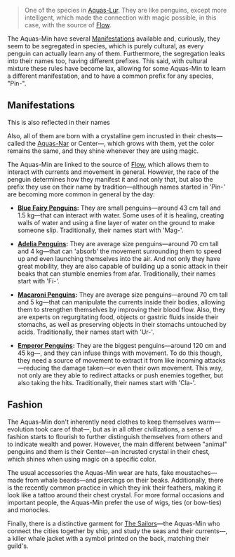 
>One of the species in <a href='#' class='note-link' data-id='Aquas-Lur' onclick="console.log('Link clicked:', 'Aquas-Lur'); Shiny.setInputValue('linked_doc_click', 'Aquas-Lur', {priority: 'event'}); return false;">Aquas-Lur</a>. They are like penguins, except more intelligent, which made the connection with magic possible, in this case, with the source of <a href='#' class='note-link' data-id='Flow' onclick="console.log('Link clicked:', 'Flow'); Shiny.setInputValue('linked_doc_click', 'Flow', {priority: 'event'}); return false;">Flow</a>.

The Aquas-Min have several <a href='#' class='note-link' data-id='Manifestations' onclick="console.log('Link clicked:', 'Manifestations'); Shiny.setInputValue('linked_doc_click', 'Manifestations', {priority: 'event'}); return false;">Manifestations</a> available and, curiously, they seem to be segregated in species, which is purely cultural, as every penguin can actually learn any of them. Furthermore, the segregation leaks into their names too, having different prefixes. This said, with cultural mixture these rules have become lax, allowing for some Aquas-Min to learn a different manifestation, and to have a common prefix for any species, "Pin-".

## Manifestations



This is also reflected in their names

Also, all of them are born with a crystalline gem incrusted in their chests—called the <a href='#' class='note-link' data-id='Aquas-Nar' onclick="console.log('Link clicked:', 'Aquas-Nar'); Shiny.setInputValue('linked_doc_click', 'Aquas-Nar', {priority: 'event'}); return false;">Aquas-Nar</a> or Center—, which grows with them, yet the color remains the same, and they shine whenever they are using magic.

The Aquas-Min are linked to the source of <a href='#' class='note-link' data-id='Flow' onclick="console.log('Link clicked:', 'Flow'); Shiny.setInputValue('linked_doc_click', 'Flow', {priority: 'event'}); return false;">Flow</a>, which allows them to interact with currents and movement in general. However, the race of the penguin determines how they manifest it and not only that, but also the prefix they use on their name by tradition—although names started in 'Pin-' are becoming more common in general by the day:

+ **<a href='#' class='note-link' data-id='Blue Fairy Penguins' onclick="console.log('Link clicked:', 'Blue Fairy Penguins'); Shiny.setInputValue('linked_doc_click', 'Blue Fairy Penguins', {priority: 'event'}); return false;">Blue Fairy Penguins</a>:** They are small penguins—around 43 cm tall and 1.5 kg—that can interact with water. Some uses of it is healing, creating walls of water and using a fine layer of water on the ground to make someone slip. Traditionally, their names start with 'Mag-'.

+ **<a href='#' class='note-link' data-id='Adelia Penguins' onclick="console.log('Link clicked:', 'Adelia Penguins'); Shiny.setInputValue('linked_doc_click', 'Adelia Penguins', {priority: 'event'}); return false;">Adelia Penguins</a>:** They are average size penguins—around 70 cm tall and 4 kg—that can 'absorb' the movement surrounding them to speed up and even launching themselves into the air. And not only they have great mobility, they are also capable of building up a sonic attack in their beaks that can stumble enemies from afar. Traditionally, their names start with 'Fi-'.

+ **<a href='#' class='note-link' data-id='Macaroni Penguins' onclick="console.log('Link clicked:', 'Macaroni Penguins'); Shiny.setInputValue('linked_doc_click', 'Macaroni Penguins', {priority: 'event'}); return false;">Macaroni Penguins</a>:** They are average size penguins—around 70 cm tall and 5 kg—that can manipulate the currents inside their bodies, allowing them to strengthen themselves by improving their blood flow. Also, they are experts on regurgitating food, objects or gastric fluids inside their stomachs, as well as preserving objects in their stomachs untouched by acids. Traditionally, their names start with 'Ur-'.

+ **<a href='#' class='note-link' data-id='Emperor Penguins' onclick="console.log('Link clicked:', 'Emperor Penguins'); Shiny.setInputValue('linked_doc_click', 'Emperor Penguins', {priority: 'event'}); return false;">Emperor Penguins</a>:** They are the biggest penguins—around 120 cm and 45 kg—, and they can infuse things with movement. To do this though, they need a source of movement to extract it from like incoming attacks—reducing the damage taken—or even their own movement. This way, not only are they able to redirect attacks or push enemies together, but also taking the hits. Traditionally, their names start with 'Cla-'.

## Fashion
The Aquas-Min don't inherently need clothes to keep themselves warm—evolution took care of that—, but as in all other civilizations, a sense of fashion starts to flourish to further distinguish themselves from others and to indicate wealth and power. However, the main different between "animal" penguins and them is their Center—an incrusted crystal in their chest, which shines when using magic on a specific color.

The usual accessories the Aquas-Min wear are hats, fake moustaches—made from whale beards—and piercings on their beaks. Additionally, there is the recently common practice in which they ink their feathers, making it look like a tattoo around their chest crystal. For more formal occasions and important people, the Aquas-Min prefer the use of wigs, ties (or bow-ties) and monocles. 

Finally, there is a distinctive garment for <a href='#' class='note-link' data-id='The Sailors' onclick="console.log('Link clicked:', 'The Sailors'); Shiny.setInputValue('linked_doc_click', 'The Sailors', {priority: 'event'}); return false;">The Sailors</a>—the Aquas-Min who connect the cities together by ship, and study the seas and their currents—, a killer whale jacket with a symbol printed on the back, matching their guild's.
